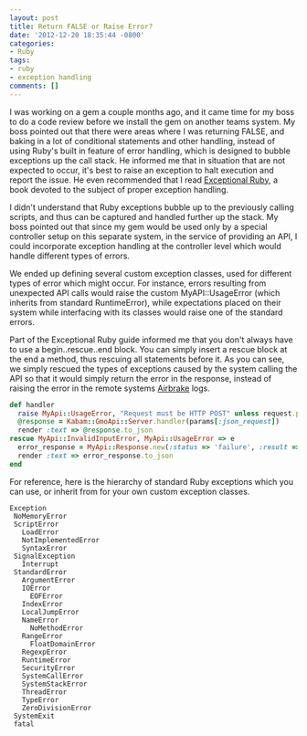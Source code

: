 ```yaml
---
layout: post
title: Return FALSE or Raise Error?
date: '2012-12-20 18:35:44 -0800'
categories:
- Ruby
tags:
- ruby
- exception handling
comments: []
---
```


I was working on a gem a couple months ago, and it came time for my boss to do
a code review before we install the gem on another teams system. My boss pointed
out that there were areas where I was returning FALSE, and baking in a lot of
conditional statements and other handling, instead of using Ruby's built in
feature of error handling, which is designed to bubble exceptions up the call
stack. He informed me that in situation that are not expected to occur, it's best
to raise an exception to halt execution and report the issue. He even
recommended that I read [Exceptional Ruby], a book devoted to the subject of
proper exception handling.

[Exceptional Ruby]: http://exceptionalruby.com/

I didn't understand that Ruby exceptions bubble up to the previously calling
scripts, and thus can be captured and handled further up the stack. My boss
pointed out that since my gem would be used only by a special controller setup
on this separate system, in the service of providing an API, I could incorporate
exception handling at the controller level which would handle different types of
errors.

We ended up defining several custom exception classes, used for different types
of error which might occur. For instance, errors resulting from unexpected API
calls would raise the custom MyAPI::UsageError (which inherits from standard
RuntimeError), while expectations placed on their system while interfacing with
its classes would raise one of the standard errors.

Part of the Exceptional Ruby guide informed me that you don't always have to use
a begin..rescue..end block. You can simply insert a rescue block at the end a
method, thus rescuing all statements before it. As you can see, we simply
rescued the types of exceptions caused by the system calling the API so that it
would simply return the error in the response, instead of raising the error in
the remote systems [Airbrake] logs.

```ruby
def handler
  raise MyApi::UsageError, "Request must be HTTP POST" unless request.post?
  @response = Kabam::GmoApi::Server.handler(params[:json_request])
  render :text => @response.to_json
rescue MyApi::InvalidInputError, MyApi::UsageError => e
  error_response = MyApi::Response.new(:status => 'failure', :result => e.message)
  render :text => error_response.to_json
end
```

For reference, here is the hierarchy of standard Ruby exceptions which you can
use, or inherit from for your own custom exception classes.

```shell
Exception
 NoMemoryError
 ScriptError
   LoadError
   NotImplementedError
   SyntaxError
 SignalException
   Interrupt
 StandardError
   ArgumentError
   IOError
     EOFError
   IndexError
   LocalJumpError
   NameError
     NoMethodError
   RangeError
     FloatDomainError
   RegexpError
   RuntimeError
   SecurityError
   SystemCallError
   SystemStackError
   ThreadError
   TypeError
   ZeroDivisionError
 SystemExit
 fatal
```

[airbrake]: http://airbrake.io
